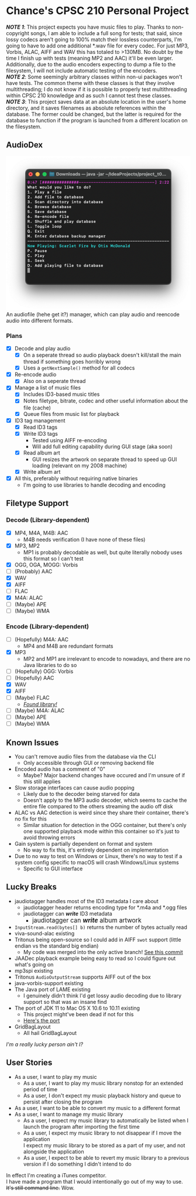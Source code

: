 # Chance's CPSC 210 Personal Project

***NOTE 1***: This project expects you have music files to play. Thanks to non-copyright songs, I am able to include a full song for tests; that said, since lossy codecs aren't going to 100% match their lossless counterparts, I'm going to have to add one additional *.wav file for every codec. For just MP3, Vorbis, ALAC, AIFF and WAV this has totaled to >130MB. No doubt by the time I finish up with tests (meaning MP2 and AAC) it'll be even larger. Additionally, due to the audio encoders expecting to dump a file to the filesystem, I will not include automatic testing of the encoders.<br>
***NOTE 2***: Some seemingly arbitrary classes within non-ui packages won't have tests. The common theme with these classes is that they involve multithreading; I do not know if it is possible to properly test multithreading within CPSC 210 knowledge and as such I cannot test these classes.<br>
***NOTE 3***: This project saves data at an absolute location in the user's home directory, and it saves filenames as absolute references within the database. The former could be changed, but the latter is required for the database to function if the program is launched from a different location on the filesystem.

## AudioDex 
![CLI Preview](./previewcli.png)<br>
An audiofile (hehe get it?) manager, which can play audio and reencode audio into different formats.

### Plans
- [x] Decode and play audio
  - [x] On a seperate thread so audio playback doesn't kill/stall the main thread if something goes horribly wrong
  - [x] Uses a `getNextSample()` method for all codecs
- [x] Re-encode audio
  - [x] Also on a seperate thread
- [x] Manage a list of music files
  - [x] Includes ID3-based music titles
  - [x] Notes filetype, bitrate, codec and other useful information about the file (cache)
  - [x] Queue files from music list for playback
- [x] ID3 tag management
  - [x] Read ID3 tags
  - [x] Write ID3 tags
    - Tested using AIFF re-encoding
    - Will add full editing capability during GUI stage (aka soon)
  - [x] Read album art
    - GUI resizes the artwork on separate thread to speed up GUI loading (relevant on my 2008 machine)
  - [x] Write album art
- [x] All this, preferably without requiring native binaries
  - I'm going to use libraries to handle decoding and encoding
  
## Filetype Support
### Decode (Library-dependent)
- [x] MP4, M4A, M4B: AAC
  - M4B needs verification (I have none of these files)
- [x] MP3, MP2
  - MP1 is probably decodable as well, but quite literally nobody uses this format so I can't test
- [x] OGG, OGA, MOGG: Vorbis
- [ ] (Probably) AAC
- [x] WAV
- [x] AIFF
- [ ] FLAC
- [x] M4A: ALAC
- [ ] (Maybe) APE
- [ ] (Maybe) WMA

### Encode (Library-dependent)
- [ ] (Hopefully) M4A: AAC
  - MP4 and M4B are redundant formats
- [x] MP3
  - MP2 and MP1 are irrelevant to encode to nowadays, and there are no Java libraries to do so
- [ ] (Hopefully) OGG: Vorbis
- [ ] (Hopefully) AAC
- [x] WAV
- [x] AIFF
- [ ] (Maybe) FLAC
  - [_Found library!_](https://sourceforge.net/projects/javaflacencoder/)
- [ ] (Maybe) M4A: ALAC
- [ ] (Maybe) APE
- [ ] (Maybe) WMA

## Known Issues
- You can't remove audio files from the database via the CLI
  - Only accessible through GUI or removing backend file
- Encoded audio has a comment of "0"
  - Maybe? Major backend changes have occured and I'm unsure of if this still applies
- Slow storage interfaces can cause audio popping
  - Likely due to the decoder being starved for data
  - Doesn't apply to the MP3 audio decoder, which seems to cache the entire file compared to the others streaming the audio off disk
- ALAC vs AAC detection is weird since they share their container, there's no fix for this
  - Similar situation for detection in the OGG container, but there's only one supported playback mode within this container so it's just to avoid throwing errors
- Gain system is partially dependent on format and system
  - No way to fix this, it's entirely dependent on implementation
- Due to no way to test on Windows or Linux, there's no way to test if a system config specific to macOS will crash Windows/Linux systems
  - Specific to GUI interface

## Lucky Breaks
- jaudiotagger handles most of the ID3 metadata I care about
  - jaudiotagger header returns encoding type for *.m4a and *.ogg files
  - jaudiotagger can ***write*** ID3 metadata
    - <big>jaudiotagger can ***write*** album artwork</big>
- `InputStream.read(bytes[] b)` returns the number of bytes actually read
- viva-sound-alac existing
- Tritonus being open-source so I could add in AIFF `swot` support (little endian vs the standard big endian)
  - My code was merged into the only active branch! [See this commit](https://github.com/umjammer/tritonus/commit/37d9111a01c4ee6a8fa505627b4934d19c7e753d)
- JAADec playback example being easy to read so I could figure out what's going on
- mp3spi existing
- Tritonus `AudioOutputStream` supports AIFF out of the box
- java-vorbis-support existing
- The Java port of LAME existing
  - I genuinely didn't think I'd get lossy audio decoding due to library support so that was an insane find
- The port of JDK 11 to Mac OS X 10.6 to 10.11 existing
  - This project might've been dead if not for this
  - [Here's the port](https://github.com/Jazzzny/jdk-macos-legacy)
- GridBagLayout
  - All hail GridBagLayout

_I'm a really lucky person ain't I?_

## User Stories
- As a user, I want to play my music
  - As a user, I want to play my music library nonstop for an extended period of time
  - As a user, I don't expect my music playback history and queue to persist after closing the program
- As a user, I want to be able to convert my music to a different format
- As a user, I want to manage my music library
  - As a user, I expect my music library to automatically be listed when I launch the program after importing the first time
  - As a user, I expect my music library to not disappear if I move the application<br>I expect my music library to be stored as a part of my user, and not alongside the application
  - As a user, I expect to be able to revert my music library to a previous version if I do something I didn't intend to do

In effect I'm creating a iTunes competitor.<br>
I have made a program that I would intentionally go out of my way to use. ~~It's still command line.~~ Wow.
